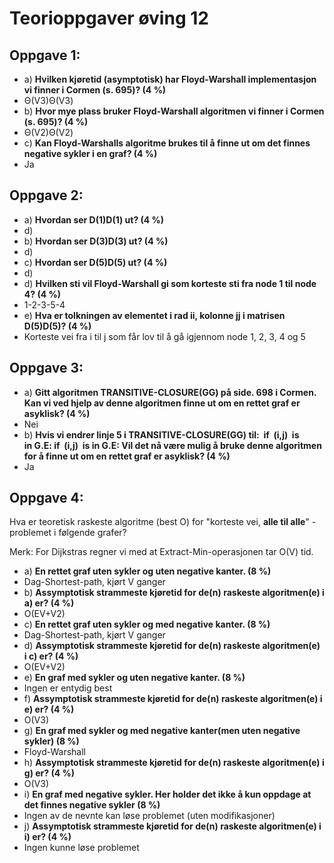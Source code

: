 # Teorioppgaver øving 12
## Oppgave 1:
 - a) **Hvilken kjøretid (asymptotisk) har Floyd-Warshall implementasjon vi finner i Cormen (s. 695)? (4 %)**
  - Θ(V3)Θ(V3)
 - b) **Hvor mye plass bruker Floyd-Warshall algoritmen vi finner i Cormen (s. 695)? (4 %)**
  - Θ(V2)Θ(V2)
 - c) **Kan Floyd-Warshalls algoritme brukes til å finne ut om det finnes negative sykler i en graf? (4 %)**
  - Ja

## Oppgave 2:
 - a) **Hvordan ser D(1)D(1) ut? (4 %)**
  - d)
 - b) **Hvordan ser D(3)D(3) ut? (4 %)**
  - d)
 - c) **Hvordan ser D(5)D(5) ut? (4 %)**
  - d)
 - d) **Hvilken sti vil Floyd-Warshall gi som korteste sti fra node 1 til node 4? (4 %)**
  - 1-2-3-5-4
 - e) **Hva er tolkningen av elementet i rad ii, kolonne jj i matrisen D(5)D(5)? (4 %)**
  - Korteste vei fra i til j som får lov til å gå igjennom node 1, 2, 3, 4 og 5

## Oppgave 3:
 - a) **Gitt algoritmen TRANSITIVE-CLOSURE(GG) på side. 698 i Cormen. Kan vi ved hjelp av denne algoritmen finne ut om en rettet graf er asyklisk? (4 %)**
  - Nei
 - b) **Hvis vi endrer linje 5 i TRANSITIVE-CLOSURE(GG) til:  if  (i,j)  is in G.E: if  (i,j)  is in G.E: Vil det nå være mulig å bruke denne algoritmen for å finne ut om en rettet graf er asyklisk? (4 %)**
  - Ja

## Oppgave 4:
Hva er teoretisk raskeste algoritme (best O) for "korteste vei, **alle til alle**" - problemet i følgende grafer?

Merk: For Dijkstras regner vi med at Extract-Min-operasjonen tar O(V) tid.
 - a) **En rettet graf uten sykler og uten negative kanter. (8 %)**
  - Dag-Shortest-path, kjørt V ganger
 - b) **Assymptotisk strammeste kjøretid for de(n) raskeste algoritmen(e) i a) er? (4 %)**
  - O(EV+V2)
 - c) **En rettet graf uten sykler og med negative kanter. (8 %)**
  - Dag-Shortest-path, kjørt V ganger
 - d) **Assymptotisk strammeste kjøretid for de(n) raskeste algoritmen(e) i c) er? (4 %)**
  - O(EV+V2)
 - e) **En graf med sykler og uten negative kanter. (8 %)**
  - Ingen er entydig best
 - f) **Assymptotisk strammeste kjøretid for de(n) raskeste algoritmen(e) i e) er? (4 %)**
  - O(V3)
 - g) **En graf med sykler og med negative kanter(men uten negative sykler) (8 %)**
  - Floyd-Warshall
 - h) **Assymptotisk strammeste kjøretid for de(n) raskeste algoritmen(e) i g) er? (4 %)**
  - O(V3)
 - i) **En graf med negative sykler. Her holder det ikke å kun oppdage at det finnes negative sykler (8 %)**
  - Ingen av de nevnte kan løse problemet (uten modifikasjoner)
 - j) **Assymptotisk strammeste kjøretid for de(n) raskeste algoritmen(e) i i) er? (4 %)**
  - Ingen kunne løse problemet
